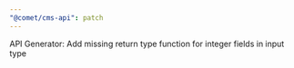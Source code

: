 ```yaml
---
"@comet/cms-api": patch
---
```


API Generator:  Add missing return type function for integer fields in input type

